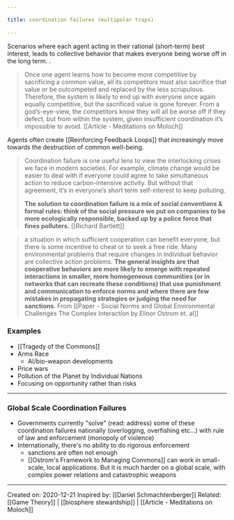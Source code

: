 ```yaml
---
title: coordination failures (multipolar traps) 
---
```

Scenarios where each agent acting in their rational (short-term) best interest, leads to collective behavior that makes everyone being worse off in the long term. .

> Once one agent learns how to become more competitive by sacrificing a common value, all its competitors must also sacrifice that value or be outcompeted and replaced by the less scrupulous. Therefore, the system is likely to end up with everyone once again equally competitive, but the sacrificed value is gone forever. From a god’s-eye-view, the competitors know they will all be worse off if they defect, but from within the system, given insufficient coordination it’s impossible to avoid. [[Article - Meditations on Moloch]]

Agents often create [[Reinforcing Feedback Loops]] that increasingly move towards the destruction of common well-being.

> Coordination failure is one useful lens to view the interlocking crises we face in modern societies. For example, climate change would be easier to deal with if everyone could agree to take simultaneous action to reduce carbon-intensive activity. But without that agreement, it’s in everyone’s short term self-interest to keep polluting.
> 
> **The solution to coordination failure is a mix of social conventions & formal rules: think of the social pressure we put on companies to be more ecologically responsible, backed up by a police force that fines polluters.** [[Richard Bartlett]]


> a situation in which sufficient cooperation can benefit everyone, but there is some incentive to cheat or to seek a free ride. Many environmental problems that require changes in individual behavior are collective action problems. **The general insights are that cooperative behaviors are more likely to emerge with repeated interactions in smaller, more homogeneous communities (or in networks that can recreate these conditions) that use punishment and communication to enforce norms and where there are few mistakes in propagating strategies or judging the need for sanctions**. From [[Paper - Social Norms and Global Environmental Challenges The Complex Interaction by Elinor Ostrom et. al]]

### Examples
- [[Tragedy of the Commons]]
- Arms Race
	- AI/bio-weapon developments
- Price wars
- Pollution of the Planet by Individual Nations
- Focusing on opportunity rather than risks
-------------------
### Global Scale Coordination Failures
- Governments currently "solve" (read: address) some of these coordination failures nationally (overlogging, overfishing etc...) with rule of law and enforcement (monopoly of violence)
- Internationally, there's no ability to do rigorous enforcement
	- sanctions are often not enough
	- [[Ostrom's Framework to Managing Commons]] can work in small-scale, local applications. But it is much harder on a global scale, with complex power relations and catastrophic weapons

---
Created on: 2020-12-21
Inspired by: [[Daniel Schmachtenberger]]
Related: [[Game Theory]] | [[biosphere stewardship]] | [[Article - Meditations on Moloch]]
